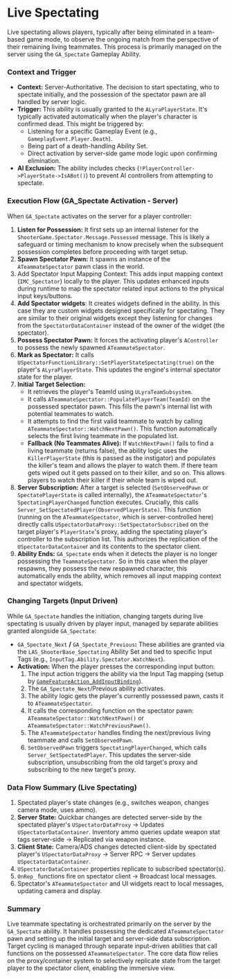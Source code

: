 # Live Spectating

Live spectating allows players, typically after being eliminated in a team-based game mode, to observe the ongoing match from the perspective of their remaining living teammates. This process is primarily managed on the server using the `GA_Spectate` Gameplay Ability.

### Context and Trigger

* **Context:** Server-Authoritative. The decision to start spectating, who to spectate initially, and the possession of the spectator pawn are all handled by server logic.
* **Trigger:** This ability is usually granted to the `ALyraPlayerState`. It's typically activated automatically when the player's character is confirmed dead. This might be triggered by:
  * Listening for a specific Gameplay Event (e.g., `GameplayEvent.Player.Death`).
  * Being part of a death-handling Ability Set.
  * Direct activation by server-side game mode logic upon confirming elimination.
* **AI Exclusion:** The ability includes checks (`!PlayerController->PlayerState->IsABot()`) to prevent AI controllers from attempting to spectate.

### Execution Flow (GA_Spectate Activation - Server)

When `GA_Spectate` activates on the server for a player controller:

1. **Listen for Possession:** It first sets up an internal listener for the `ShooterGame.Spectator.Message.Possessed` message. This is likely a safeguard or timing mechanism to know precisely when the subsequent possession completes before proceeding with target setup.
2. **Spawn Spectator Pawn:** It spawns an instance of the `ATeammateSpectator` pawn class in the world.
3. Add Spectator Input Mapping Context: This adds input mapping context (`IMC_Spectator`) locally to the player. This updates enhanced inputs during runtime to map the spectator related input actions to the physical input keys/buttons.&#x20;
4. **Add Spectator widgets**: It creates widgets defined in the ability. In this case they are custom widgets designed specifically for spectating. They are similar to their original widgets except they listening for changes from the `SpectatorDataContainer` instead of the owner of the widget (the spectator).&#x20;
5. **Possess Spectator Pawn:** It forces the activating player's `AController` to possess the newly spawned `ATeammateSpectator`.
6. **Mark as Spectator:** It calls `USpectatorFunctionLibrary::SetPlayerStateSpectating(true)` on the player's `ALyraPlayerState`. This updates the engine's internal spectator state for the player.
7. **Initial Target Selection:**
   * It retrieves the player's TeamId using `ULyraTeamSubsystem`.
   * It calls `ATeammateSpectator::PopulatePlayerTeam(TeamId)` on the possessed spectator pawn. This fills the pawn's internal list with potential teammates to watch.
   * It attempts to find the first valid teammate to watch by calling `ATeammateSpectator::WatchNextPawn()`. This function automatically selects the first living teammate in the populated list.
   * **Fallback (No Teammates Alive):** If `WatchNextPawn()` fails to find a living teammate (returns false), the ability logic uses the `KillerPlayerState` (this is passed as the instigator) and populates the killer's team and allows the player to watch them. If there team gets wiped out it gets passed on to their killer, and so on. This allows players to watch their killer if their whole team is wiped out.
8. **Server Subscription:** After a target is selected (`SetObservedPawn` or `SpectatePlayerState` is called internally), the `ATeammateSpectator`'s `SpectatingPlayerChanged` function executes. Crucially, this calls `Server_SetSpectatedPlayer(ObservedPlayerState)`. This function (running on the `ATeammateSpectator`, which is server-controlled here) directly calls `USpectatorDataProxy::SetSpectatorSubscribed` on the target player's `PlayerState`'s proxy, adding the spectating player's controller to the subscription list. This authorizes the replication of the `USpectatorDataContaine`r and its contents to the spectator client.
9. **Ability Ends:** `GA_Spectate` ends when it detects the player is no longer possessing the `TeammateSpectator`. So in this case when the player respawns, they possess the new respawned character, this automatically ends the ability, which removes all input mapping context and spectator widgets.

### Changing Targets (Input Driven)

While `GA_Spectate` handles the initiation, changing targets during live spectating is usually driven by player input, managed by separate abilities granted alongside `GA_Spectate`:

* `GA_Spectate_Next` **/** `GA_Spectate_Previous`**:** These abilities are granted via the `LAS_ShooterBase_Spectating` Ability Set and tied to specific Input Tags (e.g., `InputTag.Ability.Spectator.WatchNext`).
* **Activation:** When the player presses the corresponding input button:
  1. The input action triggers the ability via the Input Tag mapping (setup by [`GameFeatureAction_AddInputBinding`](../../../../base-lyra-modified/gameframework-and-experience/game-features/game-feature-actions/add-input-binding.md)).
  2. The `GA_Spectate_Next`/Previous ability activates.
  3. The ability logic gets the player's currently possessed pawn, casts it to `ATeammateSpectator`.
  4. It calls the corresponding function on the spectator pawn: `ATeammateSpectator::WatchNextPawn()` or `ATeammateSpectator::WatchPreviousPawn()`.
  5. The `ATeammateSpectator` handles finding the next/previous living teammate and calls `SetObservedPawn`.
  6. `SetObservedPawn` triggers `SpectatingPlayerChanged`, which calls `Server_SetSpectatedPlayer`. This updates the server-side subscription, unsubscribing from the old target's proxy and subscribing to the new target's proxy.

### Data Flow Summary (Live Spectating)

1. Spectated player's state changes (e.g., switches weapon, changes camera mode, uses ammo).
2. **Server State:** Quickbar changes are detected server-side by the spectated player's `USpectatorDataProxy` -> Updates `USpectatorDataContainer`. Inventory ammo queries update weapon stat tags server-side -> Replicated via weapon instance.
3. **Client State:** Camera/ADS changes detected client-side by spectated player's `USpectatorDataProxy` -> Server RPC -> Server updates `USpectatorDataContainer`.
4. `USpectatorDataContainer` properties replicate to subscribed spectator(s).
5. `OnRep_` functions fire on spectator client -> Broadcast local messages.
6. Spectator's `ATeammateSpectator` and UI widgets react to local messages, updating camera and display.

### Summary

Live teammate spectating is orchestrated primarily on the server by the `GA_Spectate` ability. It handles possessing the dedicated `ATeammateSpectator` pawn and setting up the initial target and server-side data subscription. Target cycling is managed through separate input-driven abilities that call functions on the possessed `ATeammateSpectator`. The core data flow relies on the proxy/container system to selectively replicate state from the target player to the spectator client, enabling the immersive view.

